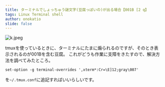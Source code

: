 ```yaml
---
title: ターミナルでしょっちゅう謎文字(豆腐っぽいの)が出る場合【001B [2 q】
tags: Linux Terminal shell
author: onokatio
slide: false
---
```

![k.jpeg](https://qiita-image-store.s3.amazonaws.com/0/154157/f2e525d5-64aa-4ede-454e-358a88b49155.jpeg)

tmuxを使っているときに、ターミナルにたまに煽られるのですが、そのとき表示されるのが001Bを含む豆腐。
これがどうも作業に支障をきたすので、解決方法を調べてみたところ。

```
set-option -g terminal-overrides ',xterm*:Cr=\E]12;gray\007'
```

を`~/.tmux.conf`に追記すればいいらしいです。

